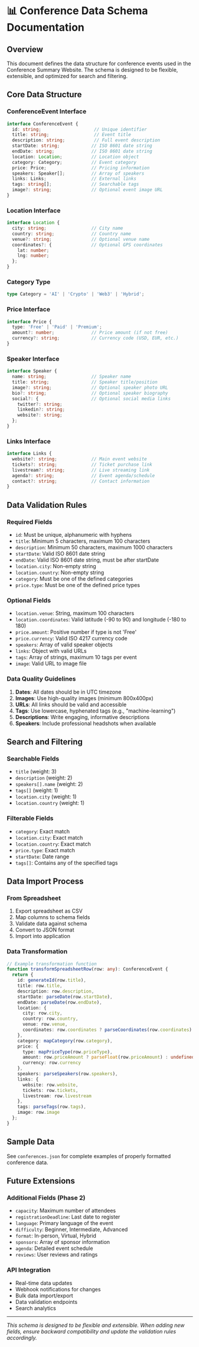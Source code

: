 # 📊 Conference Data Schema Documentation

## Overview

This document defines the data structure for conference events used in the Conference Summary Website. The schema is designed to be flexible, extensible, and optimized for search and filtering.

## Core Data Structure

### ConferenceEvent Interface

```typescript
interface ConferenceEvent {
  id: string;                    // Unique identifier
  title: string;                 // Event title
  description: string;           // Full event description
  startDate: string;            // ISO 8601 date string
  endDate: string;              // ISO 8601 date string
  location: Location;           // Location object
  category: Category;           // Event category
  price: Price;                 // Pricing information
  speakers: Speaker[];          // Array of speakers
  links: Links;                 // External links
  tags: string[];               // Searchable tags
  image?: string;               // Optional event image URL
}
```

### Location Interface

```typescript
interface Location {
  city: string;                 // City name
  country: string;              // Country name
  venue?: string;               // Optional venue name
  coordinates?: {               // Optional GPS coordinates
    lat: number;
    lng: number;
  };
}
```

### Category Type

```typescript
type Category = 'AI' | 'Crypto' | 'Web3' | 'Hybrid';
```

### Price Interface

```typescript
interface Price {
  type: 'Free' | 'Paid' | 'Premium';
  amount?: number;              // Price amount (if not free)
  currency?: string;            // Currency code (USD, EUR, etc.)
}
```

### Speaker Interface

```typescript
interface Speaker {
  name: string;                 // Speaker name
  title: string;                // Speaker title/position
  image?: string;               // Optional speaker photo URL
  bio?: string;                 // Optional speaker biography
  social?: {                    // Optional social media links
    twitter?: string;
    linkedin?: string;
    website?: string;
  };
}
```

### Links Interface

```typescript
interface Links {
  website?: string;             // Main event website
  tickets?: string;             // Ticket purchase link
  livestream?: string;          // Live streaming link
  agenda?: string;              // Event agenda/schedule
  contact?: string;             // Contact information
}
```

## Data Validation Rules

### Required Fields
- `id`: Must be unique, alphanumeric with hyphens
- `title`: Minimum 5 characters, maximum 100 characters
- `description`: Minimum 50 characters, maximum 1000 characters
- `startDate`: Valid ISO 8601 date string
- `endDate`: Valid ISO 8601 date string, must be after startDate
- `location.city`: Non-empty string
- `location.country`: Non-empty string
- `category`: Must be one of the defined categories
- `price.type`: Must be one of the defined price types

### Optional Fields
- `location.venue`: String, maximum 100 characters
- `location.coordinates`: Valid latitude (-90 to 90) and longitude (-180 to 180)
- `price.amount`: Positive number if type is not 'Free'
- `price.currency`: Valid ISO 4217 currency code
- `speakers`: Array of valid speaker objects
- `links`: Object with valid URLs
- `tags`: Array of strings, maximum 10 tags per event
- `image`: Valid URL to image file

### Data Quality Guidelines

1. **Dates**: All dates should be in UTC timezone
2. **Images**: Use high-quality images (minimum 800x400px)
3. **URLs**: All links should be valid and accessible
4. **Tags**: Use lowercase, hyphenated tags (e.g., "machine-learning")
5. **Descriptions**: Write engaging, informative descriptions
6. **Speakers**: Include professional headshots when available

## Search and Filtering

### Searchable Fields
- `title` (weight: 3)
- `description` (weight: 2)
- `speakers[].name` (weight: 2)
- `tags[]` (weight: 1)
- `location.city` (weight: 1)
- `location.country` (weight: 1)

### Filterable Fields
- `category`: Exact match
- `location.city`: Exact match
- `location.country`: Exact match
- `price.type`: Exact match
- `startDate`: Date range
- `tags[]`: Contains any of the specified tags

## Data Import Process

### From Spreadsheet
1. Export spreadsheet as CSV
2. Map columns to schema fields
3. Validate data against schema
4. Convert to JSON format
5. Import into application

### Data Transformation
```typescript
// Example transformation function
function transformSpreadsheetRow(row: any): ConferenceEvent {
  return {
    id: generateId(row.title),
    title: row.title,
    description: row.description,
    startDate: parseDate(row.startDate),
    endDate: parseDate(row.endDate),
    location: {
      city: row.city,
      country: row.country,
      venue: row.venue,
      coordinates: row.coordinates ? parseCoordinates(row.coordinates) : undefined
    },
    category: mapCategory(row.category),
    price: {
      type: mapPriceType(row.priceType),
      amount: row.priceAmount ? parseFloat(row.priceAmount) : undefined,
      currency: row.currency
    },
    speakers: parseSpeakers(row.speakers),
    links: {
      website: row.website,
      tickets: row.tickets,
      livestream: row.livestream
    },
    tags: parseTags(row.tags),
    image: row.image
  };
}
```

## Sample Data

See `conferences.json` for complete examples of properly formatted conference data.

## Future Extensions

### Additional Fields (Phase 2)
- `capacity`: Maximum number of attendees
- `registrationDeadline`: Last date to register
- `language`: Primary language of the event
- `difficulty`: Beginner, Intermediate, Advanced
- `format`: In-person, Virtual, Hybrid
- `sponsors`: Array of sponsor information
- `agenda`: Detailed event schedule
- `reviews`: User reviews and ratings

### API Integration
- Real-time data updates
- Webhook notifications for changes
- Bulk data import/export
- Data validation endpoints
- Search analytics

---

*This schema is designed to be flexible and extensible. When adding new fields, ensure backward compatibility and update the validation rules accordingly.*
